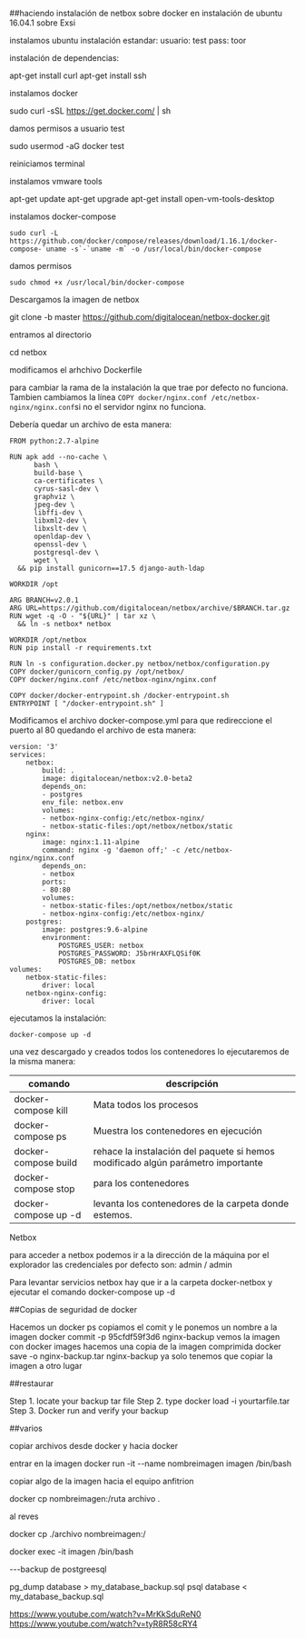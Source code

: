 ##haciendo instalación de netbox sobre docker en instalación de ubuntu 16.04.1 sobre Exsi

instalamos ubuntu instalación estandar:
usuario: test
pass: toor

instalación de dependencias:

apt-get install curl
apt-get install ssh	


instalamos docker

sudo curl -sSL https://get.docker.com/ | sh

damos permisos a usuario test

sudo usermod -aG docker test

reiniciamos terminal

instalamos vmware tools

apt-get update
apt-get upgrade
apt-get install open-vm-tools-desktop

instalamos docker-compose
```
sudo curl -L https://github.com/docker/compose/releases/download/1.16.1/docker-compose-`uname -s`-`uname -m` -o /usr/local/bin/docker-compose
```
damos permisos

```
sudo chmod +x /usr/local/bin/docker-compose
```

Descargamos la imagen de netbox

git clone -b master https://github.com/digitalocean/netbox-docker.git

entramos al directorio

cd netbox

modificamos el arhchivo Dockerfile

para cambiar la rama de la instalación la que trae por defecto no funciona. Tambien cambiamos la línea ```COPY docker/nginx.conf /etc/netbox-nginx/nginx.conf```si no el servidor nginx no funciona.

Debería quedar un archivo de esta manera:

```
FROM python:2.7-alpine

RUN apk add --no-cache \
      bash \
      build-base \
      ca-certificates \
      cyrus-sasl-dev \
      graphviz \
      jpeg-dev \
      libffi-dev \
      libxml2-dev \
      libxslt-dev \
      openldap-dev \
      openssl-dev \
      postgresql-dev \
      wget \
  && pip install gunicorn==17.5 django-auth-ldap

WORKDIR /opt

ARG BRANCH=v2.0.1
ARG URL=https://github.com/digitalocean/netbox/archive/$BRANCH.tar.gz
RUN wget -q -O - "${URL}" | tar xz \
  && ln -s netbox* netbox

WORKDIR /opt/netbox
RUN pip install -r requirements.txt

RUN ln -s configuration.docker.py netbox/netbox/configuration.py
COPY docker/gunicorn_config.py /opt/netbox/
COPY docker/nginx.conf /etc/netbox-nginx/nginx.conf

COPY docker/docker-entrypoint.sh /docker-entrypoint.sh
ENTRYPOINT [ "/docker-entrypoint.sh" ]
```
Modificamos el archivo docker-compose.yml para que redireccione el puerto al 80 quedando el archivo de esta manera:

```
version: '3'
services:
    netbox:
        build: .
        image: digitalocean/netbox:v2.0-beta2
        depends_on:
        - postgres
        env_file: netbox.env
        volumes:
        - netbox-nginx-config:/etc/netbox-nginx/
        - netbox-static-files:/opt/netbox/netbox/static
    nginx:
        image: nginx:1.11-alpine
        command: nginx -g 'daemon off;' -c /etc/netbox-nginx/nginx.conf
        depends_on:
        - netbox
        ports:
        - 80:80
        volumes:
        - netbox-static-files:/opt/netbox/netbox/static
        - netbox-nginx-config:/etc/netbox-nginx/
    postgres:
        image: postgres:9.6-alpine
        environment:
            POSTGRES_USER: netbox
            POSTGRES_PASSWORD: J5brHrAXFLQSif0K
            POSTGRES_DB: netbox
volumes:
    netbox-static-files:
        driver: local
    netbox-nginx-config:
        driver: local
```
ejecutamos la instalación:

```
docker-compose up -d
```
una vez descargado y creados todos los contenedores lo ejecutaremos de la misma manera:

comando | descripción
---|---
docker-compose kill | Mata todos los procesos 
docker-compose ps | Muestra los contenedores en ejecución
docker-compose build | rehace la instalación del paquete si hemos modificado algún parámetro importante
docker-compose stop | para los contenedores
docker-compose up -d | levanta los contenedores de la carpeta donde estemos.

Netbox

para acceder a netbox podemos ir a la dirección de la máquina por el explorador las credenciales por defecto son:
admin / admin

Para levantar servicios netbox hay que ir a la carpeta docker-netbox y ejecutar el comando docker-compose up -d

##Copias de seguridad de docker

Hacemos un docker ps
copiamos el comit y le ponemos un nombre a la imagen
docker commit -p 95cfdf59f3d6 nginx-backup
vemos la imagen con docker images
hacemos una copia de la imagen comprimida
docker save -o nginx-backup.tar nginx-backup
ya solo tenemos que copiar la imagen a otro lugar


##restaurar

Step 1. locate your backup tar file
Step 2. type docker load -i yourtarfile.tar
Step 3. Docker run and verify your backup


##varios

copiar archivos desde docker y hacia docker

entrar en la imagen 
docker run -it --name nombreimagen imagen /bin/bash

copiar algo de la imagen hacia el equipo anfitrion

docker cp nombreimagen:/ruta archivo .

al reves

docker cp ./archivo nombreimagen:/

docker exec -it imagen /bin/bash

---backup de postgreesql

pg_dump database > my_database_backup.sql
psql database < my_database_backup.sql


https://www.youtube.com/watch?v=MrKkSduReN0
https://www.youtube.com/watch?v=tyR8R58cRY4